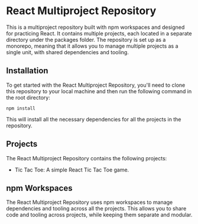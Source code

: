 # React Multiproject Repository

This is a multiproject repository built with npm workspaces and designed for practicing React. It contains multiple projects, each located in a separate directory under the packages folder. The repository is set up as a monorepo, meaning that it allows you to manage multiple projects as a single unit, with shared dependencies and tooling.

## Installation

To get started with the React Multiproject Repository, you'll need to clone this repository to your local machine and then run the following command in the root directory:

`npm install`

This will install all the necessary dependencies for all the projects in the repository.

## Projects

The React Multiproject Repository contains the following projects:

- Tic Tac Toe: A simple React Tic Tac Toe game.

## npm Workspaces

The React Multiproject Repository uses npm workspaces to manage dependencies and tooling across all the projects. This allows you to share code and tooling across projects, while keeping them separate and modular.
